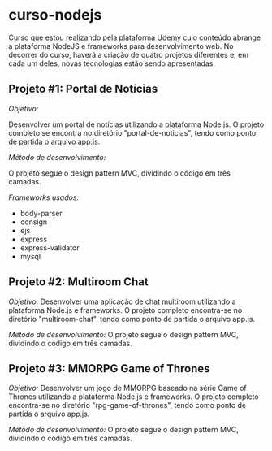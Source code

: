 # curso-nodejs

Curso que estou realizando pela plataforma [Udemy](https://www.udemy.com/curso-completo-do-desenvolvedor-nodejs/) cujo conteúdo abrange a plataforma NodeJS e frameworks para desenvolvimento web. No decorrer do curso, haverá a criação de quatro projetos diferentes e, em cada um deles, novas tecnologias estão sendo apresentadas.


## Projeto #1: Portal de Notícias

*Objetivo:*

Desenvolver um portal de notícias utilizando a plataforma Node.js. O projeto completo se encontra no diretório "portal-de-noticias", tendo como ponto de partida o arquivo app.js.

*Método de desenvolvimento:*

O projeto segue o design pattern MVC, dividindo o código em três camadas.

*Frameworks usados:*

* body-parser
* consign
* ejs
* express
* express-validator
* mysql


## Projeto #2: Multiroom Chat

*Objetivo:*
Desenvolver uma aplicação de chat multiroom utilizando a plataforma Node.js e frameworks. O projeto completo encontra-se no diretório "multiroom-chat", tendo como ponto de partida o arquivo app.js.

*Método de desenvolvimento:*
O projeto segue o design pattern MVC, dividindo o código em três camadas.


## Projeto #3: MMORPG Game of Thrones

*Objetivo:*
Desenvolver um jogo de MMORPG baseado na série Game of Thrones utilizando a plataforma Node.js e frameworks. O projeto completo encontra-se no diretório "rpg-game-of-thrones", tendo como ponto de partida o arquivo app.js.

*Método de desenvolvimento:*
O projeto segue o design pattern MVC, dividindo o código em três camadas.